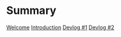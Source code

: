 # Summary

[Welcome](./welcome.md)
[Introduction](./introduction.md)
[Devlog #1](./devlog1.md)
[Devlog #2](./devlog2.md)
